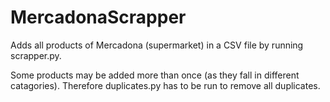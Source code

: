 # MercadonaScrapper
Adds all products of Mercadona (supermarket) in a CSV file by running scrapper.py.

Some products may be added more than once (as they fall in different catagories). Therefore duplicates.py has to be run to remove all duplicates.
